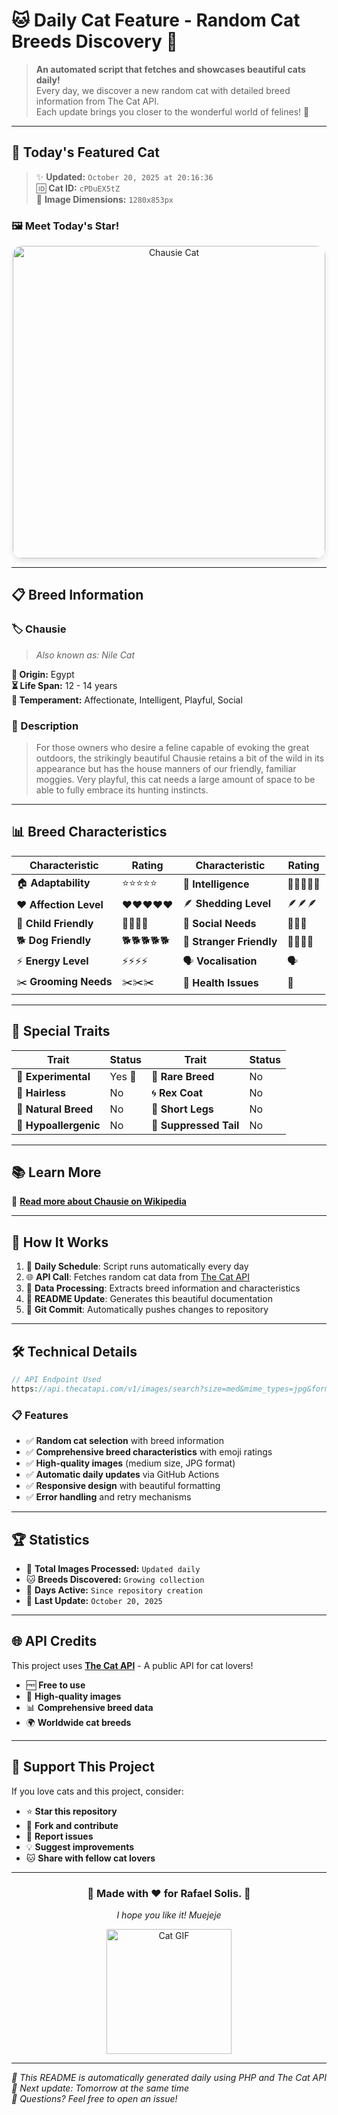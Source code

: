 # 🐱 Daily Cat Feature - Random Cat Breeds Discovery 🎯

> **An automated script that fetches and showcases beautiful cats daily!**  
> Every day, we discover a new random cat with detailed breed information from The Cat API.  
> Each update brings you closer to the wonderful world of felines! 🐾

---

## 🌟 Today's Featured Cat
> ✨ **Updated:** `October 20, 2025 at 20:16:36`  
> 🆔 **Cat ID:** `cPDuEX5tZ`  
> 📐 **Image Dimensions:** `1280x853px`

### 🖼️ Meet Today's Star!

<div align="center">
  <img src="https://cdn2.thecatapi.com/images/cPDuEX5tZ.jpg" alt="Chausie Cat" width="500" style="border-radius: 15px; box-shadow: 0 4px 8px rgba(0,0,0,0.1);">
</div>

---

## 📋 Breed Information

### 🏷️ **Chausie**
> *Also known as: Nile Cat*

**📍 Origin:** Egypt  
**⏳ Life Span:** 12 - 14 years  
**🧬 Temperament:** Affectionate, Intelligent, Playful, Social  

### 📖 Description
> For those owners who desire a feline capable of evoking the great outdoors, the strikingly beautiful Chausie retains a bit of the wild in its appearance but has the house manners of our friendly, familiar moggies. Very playful, this cat needs a large amount of space to be able to fully embrace its hunting instincts.

---

## 📊 Breed Characteristics

| Characteristic | Rating | Characteristic | Rating |
|---|---|---|---|
| 🏠 **Adaptability** | ⭐⭐⭐⭐⭐ | 🧠 **Intelligence** | 🧠🧠🧠🧠🧠 |
| ❤️ **Affection Level** | ❤️❤️❤️❤️❤️ | 🪶 **Shedding Level** | 🪶🪶🪶 |
| 👶 **Child Friendly** | 👶👶👶👶 | 👥 **Social Needs** | 👥👥👥 |
| 🐕 **Dog Friendly** | 🐕🐕🐕🐕🐕 | 🤝 **Stranger Friendly** | 🤝🤝🤝🤝 |
| ⚡ **Energy Level** | ⚡⚡⚡⚡ | 🗣️ **Vocalisation** | 🗣️ |
| ✂️ **Grooming Needs** | ✂️✂️✂️ | 🏥 **Health Issues** | 🏥 |

---

## 🧬 Special Traits

| Trait | Status | Trait | Status |
|---|---|---|---|
| 🧪 **Experimental** | Yes 🧪 | 💎 **Rare Breed** | No |
| 🦲 **Hairless** | No | 🌀 **Rex Coat** | No |
| 🌿 **Natural Breed** | No | 🦵 **Short Legs** | No |
| 🌿 **Hypoallergenic** | No | 🐾 **Suppressed Tail** | No |

---
## 📚 Learn More
🔗 **[Read more about Chausie on Wikipedia](https://en.wikipedia.org/wiki/Chausie)**

---
## 🚀 How It Works

1. 📅 **Daily Schedule**: Script runs automatically every day
2. 🌐 **API Call**: Fetches random cat data from [The Cat API](https://thecatapi.com/)
3. 🔄 **Data Processing**: Extracts breed information and characteristics  
4. 📝 **README Update**: Generates this beautiful documentation
5. 🔄 **Git Commit**: Automatically pushes changes to repository

---

## 🛠️ Technical Details

```php
// API Endpoint Used
https://api.thecatapi.com/v1/images/search?size=med&mime_types=jpg&format=json&has_breeds=true&order=RANDOM&page=0&limit=1
```

### 📋 Features
- ✅ **Random cat selection** with breed information
- ✅ **Comprehensive breed characteristics** with emoji ratings
- ✅ **High-quality images** (medium size, JPG format)
- ✅ **Automatic daily updates** via GitHub Actions
- ✅ **Responsive design** with beautiful formatting
- ✅ **Error handling** and retry mechanisms

---

## 🏆 Statistics

- 📸 **Total Images Processed:** `Updated daily`
- 🐱 **Breeds Discovered:** `Growing collection`  
- 📅 **Days Active:** `Since repository creation`
- 🔄 **Last Update:** `October 20, 2025`

---

## 🌐 API Credits

This project uses **[The Cat API](https://thecatapi.com/)** - A public API for cat lovers!  
- 🆓 **Free to use**
- 📸 **High-quality images**
- 📊 **Comprehensive breed data**
- 🌍 **Worldwide cat breeds**

---

## 💝 Support This Project

If you love cats and this project, consider:

- ⭐ **Star this repository**
- 🍴 **Fork and contribute**
- 🐛 **Report issues**
- 💡 **Suggest improvements**
- 🐱 **Share with fellow cat lovers**

---

<div align="center">
  <h3>🐾 Made with ❤️ for Rafael Solis. 🐾</h3>
  <p><em>I hope you like it! Muejeje</em></p>
  
  <img src="https://media.giphy.com/media/JIX9t2j0ZTN9S/giphy.gif" width="200" alt="Cat GIF">
</div>

---

*📝 This README is automatically generated daily using PHP and The Cat API*  
*🔄 Next update: Tomorrow at the same time*  
*📧 Questions? Feel free to open an issue!*

<!-- Generated automatically on 2025-10-20 20:16:36 UTC | Image ID: cPDuEX5tZ -->